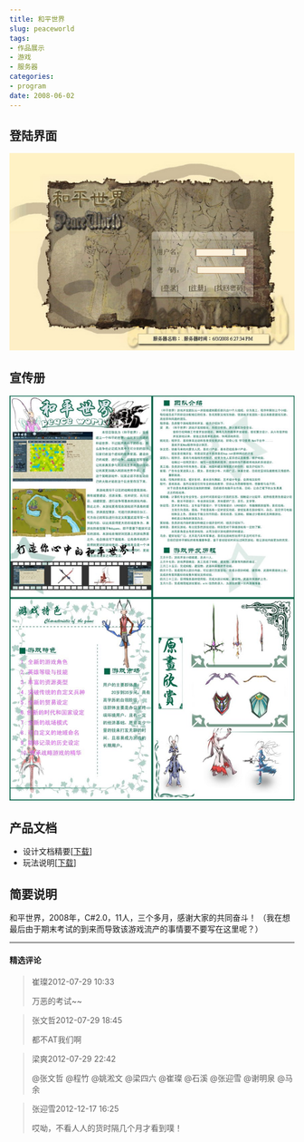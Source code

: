 ```yaml
---
title: 和平世界
slug: peaceworld
tags:
- 作品展示
- 游戏
- 服务器
categories:
- program
date: 2008-06-02
---
```


登陆界面
-----------------

![](pwlogin.jpg)

宣传册
-----------------

![](5.jpg)

产品文档
-----------------

* 设计文档精要\[[下载](pwdoc.pdf)\]
* 玩法说明\[[下载](pwmanual.pdf)\]


简要说明
-----------------
和平世界，2008年，C#2.0，11人，三个多月，感谢大家的共同奋斗！
（我在想最后由于期末考试的到来而导致该游戏流产的事情要不要写在这里呢？）


---
#### 精选评论

> 崔璨2012-07-29 10:33
>
> 万恶的考试~~

> 张文哲2012-07-29 18:45
>
> 都不AT我们啊

> 梁爽2012-07-29 22:42
>
> @张文哲  @程竹  @姚淞文 @梁四六  @崔璨  @石溪  @张迎雪  @谢明泉 @马余 

> 张迎雪2012-12-17 16:25
>
> 哎呦，不看人人的货时隔几个月才看到噗！
